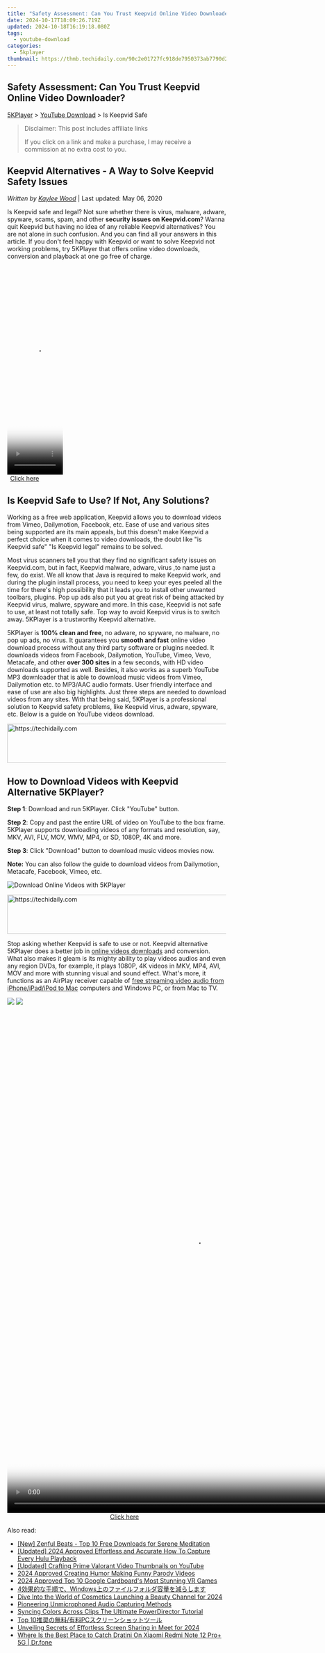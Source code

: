 ```yaml
---
title: "Safety Assessment: Can You Trust Keepvid Online Video Downloader?"
date: 2024-10-17T18:09:26.719Z
updated: 2024-10-18T16:19:18.080Z
tags:
  - youtube-download
categories:
  - 5kplayer
thumbnail: https://thmb.techidaily.com/90c2e01727fc918de7950373ab7790d2b6bd79b92f560dcc1472e9356e8fe972.png
---
```


## Safety Assessment: Can You Trust Keepvid Online Video Downloader?

[5KPlayer](https://tools.techidaily.com/5kplayer/products/) \> [YouTube Download](https://tools.techidaily.com/5kplayer/youtube-download/) \> Is Keepvid Safe

>  Disclaimer: This post includes affiliate links
>
>  If you click on a link and make a purchase, I may receive a commission at no extra cost to you.
>

## Keepvid Alternatives - A Way to Solve Keepvid Safety Issues

 _Written by [Kaylee Wood](https://www.quora.com/profile/Amanda-Hu-21)_ | Last updated: May 06, 2020 

Is Keepvid safe and legal? Not sure whether there is virus, malware, adware, spyware, scams, spam, and other **security issues on Keepvid.com**? Wanna quit Keepvid but having no idea of any reliable Keepvid alternatives? You are not alone in such confusion. And you can find all your answers in this article. If you don't feel happy with Keepvid or want to solve Keepvid not working problems, try 5KPlayer that offers online video downloads, conversion and playback at one go free of charge. 

<!-- affiliate ads begin -->
<span id="1975648">
					<video width="128" height="480" style="cursor:pointer"
           poster="//a.impactradius-go.com/display-clicktoplayimage/1975648.png"
           onclick="if(!this.playClicked){this.play();this.setAttribute('controls',true);this.playClicked=true;}">
	   <source src="//a.impactradius-go.com/display-ad/22993-1975648">
	   <img src="//a.impactradius-go.com/display-clicktoplayimage/1975648.png" style="border: none; height: 100%; width: 100%; object-fit: contain">
	</video>
	<div style="width:80px;text-align:center"><a href="javascript:window.open(decodeURIComponent('https%3A%2F%2Fhomestyler.sjv.io%2Fc%2F5597632%2F1975648%2F22993'), '_blank');void(0);">Click here</a></div>
</span>
<img height="0" width="0" src="https://imp.pxf.io/i/5597632/1975648/22993" style="position:absolute;visibility:hidden;" border="0" />
<!-- affiliate ads end -->

## Is Keepvid Safe to Use? If Not, Any Solutions?

Working as a free web application, Keepvid allows you to download videos from Vimeo, Dailymotion, Facebook, etc. Ease of use and various sites being supported are its main appeals, but this doesn't make Keepvid a perfect choice when it comes to video downloads, the doubt like "is Keepvid safe" "Is Keepvid legal" remains to be solved. 

 Most virus scanners tell you that they find no significant safety issues on Keepvid.com, but in fact, Keepvid malware, adware, virus ,to name just a few, do exist. We all know that Java is required to make Keepvid work, and during the plugin install process, you need to keep your eyes peeled all the time for there's high possibility that it leads you to install other unwanted toolbars, plugins. Pop up ads also put you at great risk of being attacked by Keepvid virus, malwre, spyware and more. In this case, Keepvid is not safe to use, at least not totally safe. Top way to avoid Keepvid virus is to switch away. 5KPlayer is a trustworthy Keepvid alternative.

5KPlayer is **100% clean and free**, no adware, no spyware, no malware, no pop up ads, no virus. It guarantees you **smooth and fast** online video download process without any third party software or plugins needed. It downloads videos from Facebook, Dailymotion, YouTube, Vimeo, Vevo, Metacafe, and other **over 300 sites** in a few seconds, with HD video downloads supported as well. Besides, it also works as a superb YouTube MP3 downloader that is able to download music videos from Vimeo, Dailymotion etc. to MP3/AAC audio formats. User friendly interface and ease of use are also big highlights. Just three steps are needed to download videos from any sites. With that being said, 5KPlayer is a professional solution to Keepvid safety problems, like Keepvid virus, adware, spyware, etc. Below is a guide on YouTube videos download. 

<!-- affiliate ads begin -->
<a href="https://appsumo.8odi.net/c/5597632/2151855/7443" target="_top" id="2151855">
  <img src="//a.impactradius-go.com/display-ad/7443-2151855" border="0" alt="https://techidaily.com" width="728" height="90"/>
</a>
<img height="0" width="0" src="https://appsumo.8odi.net/i/5597632/2151855/7443" style="position:absolute;visibility:hidden;" border="0" />
<!-- affiliate ads end -->

## How to Download Videos with Keepvid Alternative 5KPlayer?

**Step 1**: Download and run 5KPlayer. Click "YouTube" button. 

**Step 2**: Copy and past the entire URL of video on YouTube to the box frame. 5KPlayer supports downloading videos of any formats and resolution, say, MKV, AVI, FLV, MOV, WMV, MP4, or SD, 1080P, 4K and more. 

**Step 3**: Click "Download" button to download music videos movies now. 

**Note:** You can also follow the guide to download videos from Dailymotion, Metacafe, Facebook, Vimeo, etc. 

![Download Online Videos with 5KPlayer](https://www.5kplayer.com/youtube-download/img/hd-video-download-xrq.jpg) 

<!-- affiliate ads begin -->
<a href="https://appsumo.8odi.net/c/5597632/2144283/7443" target="_top" id="2144283">
  <img src="//a.impactradius-go.com/display-ad/7443-2144283" border="0" alt="https://techidaily.com" width="600" height="90"/>
</a>
<img height="0" width="0" src="https://appsumo.8odi.net/i/5597632/2144283/7443" style="position:absolute;visibility:hidden;" border="0" />
<!-- affiliate ads end -->

Stop asking whether Keepvid is safe to use or not. Keepvid alternative 5KPlayer does a better job in [online videos downloads](https://tools.techidaily.com/5kplayer/products/) and conversion. What also makes it gleam is its mighty ability to play videos audios and even any region DVDs, for example, it plays 1080P, 4K videos in MKV, MP4, AVI, MOV and more with stunning visual and sound effect. What's more, it functions as an AirPlay receiver capable of [free streaming video audio from iPhone/iPad/iPod to Mac](https://tools.techidaily.com/5kplayer/airplay/) computers and Windows PC, or from Mac to TV. 

[![](https://www.5kplayer.com/youtube-download/../button/freedownwhitewin.png)](https://tools.techidaily.com/5kplayer/products/) [![](https://www.5kplayer.com/youtube-download/../button/freedownbackmac.png)](https://tools.techidaily.com/5kplayer/products/)

<!-- affiliate ads begin -->
<span id="1542129">
					<video width="864" height="1152" style="cursor:pointer"
           poster="//a.impactradius-go.com/display-clicktoplayimage/1542129.png"
           onclick="if(!this.playClicked){this.play();this.setAttribute('controls',true);this.playClicked=true;}">
	   <source src="//a.impactradius-go.com/display-ad/16836-1542129">
	   <img src="//a.impactradius-go.com/display-clicktoplayimage/1542129.png" style="border: none; height: 100%; width: 100%; object-fit: contain">
	</video>
	<div style="width:540px;text-align:center"><a href="javascript:window.open(decodeURIComponent('https%3A%2F%2F25home.pxf.io%2Fc%2F5597632%2F1542129%2F16836'), '_blank');void(0);">Click here</a></div>
</span>
<img height="0" width="0" src="https://imp.pxf.io/i/5597632/1542129/16836" style="position:absolute;visibility:hidden;" border="0" />
<!-- affiliate ads end -->

<ins class="adsbygoogle"
     style="display:block"
     data-ad-format="autorelaxed"
     data-ad-client="ca-pub-7571918770474297"
     data-ad-slot="1223367746"></ins>

<ins class="adsbygoogle"
     style="display:block"
     data-ad-client="ca-pub-7571918770474297"
     data-ad-slot="8358498916"
     data-ad-format="auto"
     data-full-width-responsive="true"></ins>

<span class="atpl-alsoreadstyle">Also read:</span>
<div><ul>
<li><a href="https://fox-cloud.techidaily.com/new-zenful-beats-top-10-free-downloads-for-serene-meditation/"><u>[New] Zenful Beats - Top 10 Free Downloads for Serene Meditation</u></a></li>
<li><a href="https://screen-capture.techidaily.com/updated-2024-approved-effortless-and-accurate-how-to-capture-every-hulu-playback/"><u>[Updated] 2024 Approved Effortless and Accurate How To Capture Every Hulu Playback</u></a></li>
<li><a href="https://youtube-video-recordings.techidaily.com/updated-crafting-prime-valorant-video-thumbnails-on-youtube/"><u>[Updated] Crafting Prime Valorant Video Thumbnails on YouTube</u></a></li>
<li><a href="https://youtube-video-recordings.techidaily.com/2024-approved-creating-humor-making-funny-parody-videos/"><u>2024 Approved Creating Humor Making Funny Parody Videos</u></a></li>
<li><a href="https://fox-direct.techidaily.com/2024-approved-top-10-google-cardboards-most-stunning-vr-games/"><u>2024 Approved Top 10 Google Cardboard's Most Stunning VR Games</u></a></li>
<li><a href="https://win-special.techidaily.com/4windows/"><u>4効果的な手順で、Windows上のファイルフォルダ容量を減らします</u></a></li>
<li><a href="https://youtube-video-recordings.techidaily.com/dive-into-the-world-of-cosmetics-launching-a-beauty-channel-for-2024/"><u>Dive Into the World of Cosmetics Launching a Beauty Channel for 2024</u></a></li>
<li><a href="https://youtube-video-recordings.techidaily.com/pioneering-unmicrophoned-audio-capturing-methods/"><u>Pioneering Unmicrophoned Audio Capturing Methods</u></a></li>
<li><a href="https://smart-video-creator.techidaily.com/syncing-colors-across-clips-the-ultimate-powerdirector-tutorial/"><u>Syncing Colors Across Clips The Ultimate PowerDirector Tutorial</u></a></li>
<li><a href="https://tech-revival.techidaily.com/top-10pc/"><u>Top 10推奨の無料/有料PCスクリーンショットツール</u></a></li>
<li><a href="https://desktop-recording.techidaily.com/unveiling-secrets-of-effortless-screen-sharing-in-meet-for-2024/"><u>Unveiling Secrets of Effortless Screen Sharing in Meet for 2024</u></a></li>
<li><a href="https://change-location.techidaily.com/where-is-the-best-place-to-catch-dratini-on-xiaomi-redmi-note-12-proplus-5g-drfone-by-drfone-virtual-android/"><u>Where Is the Best Place to Catch Dratini On Xiaomi Redmi Note 12 Pro+ 5G | Dr.fone</u></a></li>
</ul></div>

